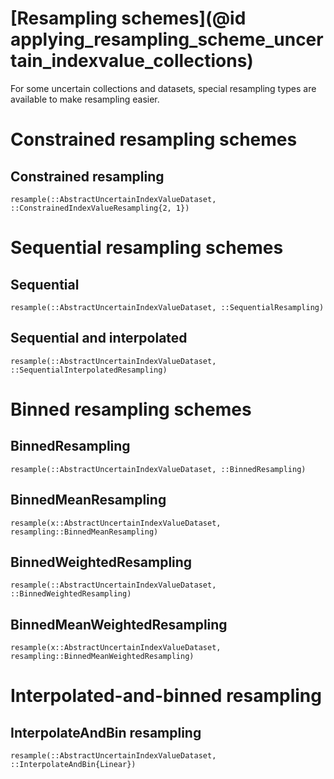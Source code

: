 
# [Resampling schemes](@id applying_resampling_scheme_uncertain_indexvalue_collections)

For some uncertain collections and datasets, special resampling types are available to make resampling easier.

# Constrained resampling schemes

## Constrained resampling

```@docs
resample(::AbstractUncertainIndexValueDataset, ::ConstrainedIndexValueResampling{2, 1})
```

# Sequential resampling schemes

## Sequential

```@docs
resample(::AbstractUncertainIndexValueDataset, ::SequentialResampling)
```

## Sequential and interpolated

```@docs
resample(::AbstractUncertainIndexValueDataset, ::SequentialInterpolatedResampling)
```

# Binned resampling schemes

## BinnedResampling

```@docs
resample(::AbstractUncertainIndexValueDataset, ::BinnedResampling)
```

## BinnedMeanResampling

```@docs
resample(x::AbstractUncertainIndexValueDataset, resampling::BinnedMeanResampling)
```

## BinnedWeightedResampling

```@docs
resample(::AbstractUncertainIndexValueDataset, ::BinnedWeightedResampling)
```

## BinnedMeanWeightedResampling

```@docs
resample(x::AbstractUncertainIndexValueDataset, resampling::BinnedMeanWeightedResampling)
```

# Interpolated-and-binned resampling

## InterpolateAndBin resampling

```@docs
resample(::AbstractUncertainIndexValueDataset, ::InterpolateAndBin{Linear})
```
